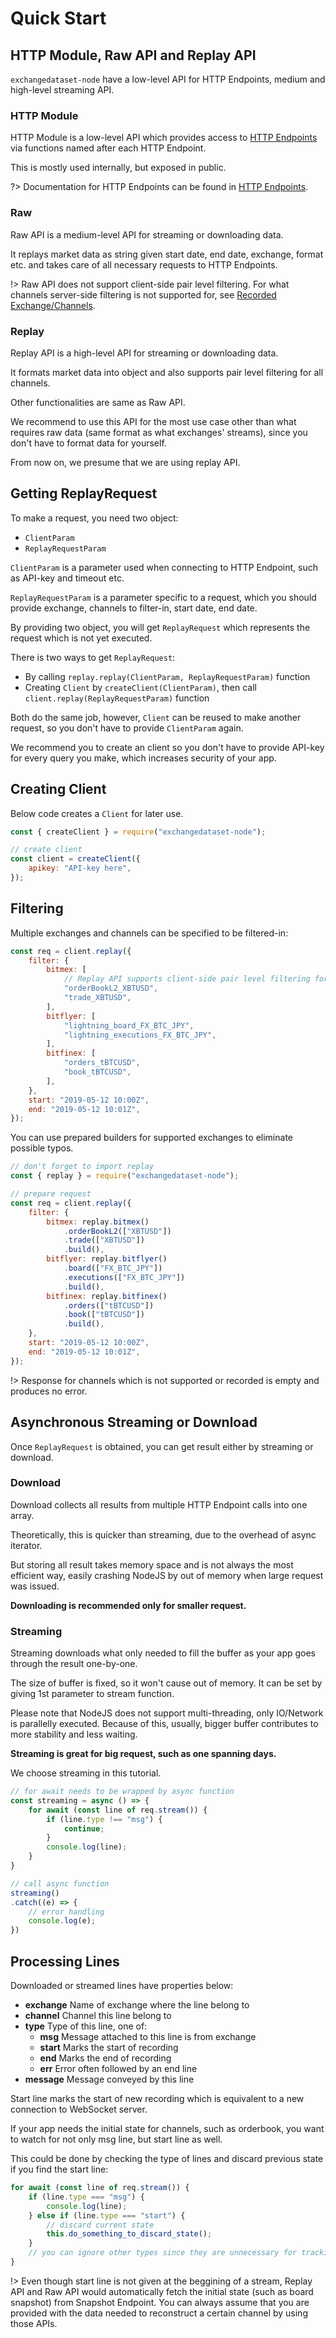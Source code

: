 # Quick Start

## HTTP Module, Raw API and Replay API

`exchangedataset-node` have a low-level API for HTTP Endpoints, medium and high-level streaming API.

### HTTP Module

HTTP Module is a low-level API which provides access to [HTTP Endpoints](http/) via functions named after each HTTP Endpoint.

This is mostly used internally, but exposed in public.

?> Documentation for HTTP Endpoints can be found in [HTTP Endpoints](http/).

### Raw

Raw API is a medium-level API for streaming or downloading data.

It replays market data as string given start date, end date, exchange, format etc. and takes care of all necessary requests to HTTP Endpoints.

!> Raw API does not support client-side pair level filtering. For what channels server-side filtering is not supported for, see [Recorded Exchange/Channels](data/table).

### Replay

Replay API is a high-level API for streaming or downloading data.

It formats market data into object and also supports pair level filtering for all channels.

Other functionalities are same as Raw API.

We recommend to use this API for the most use case other than what requires raw data (same format as what exchanges' streams), since you don't have to format data for yourself.

From now on, we presume that we are using replay API.

## Getting ReplayRequest

To make a request, you need two object:

- `ClientParam`
- `ReplayRequestParam`

`ClientParam` is a parameter used when connecting to HTTP Endpoint, such as API-key and timeout etc.

`ReplayRequestParam` is a parameter specific to a request, which you should provide exchange, channels to filter-in, start date, end date.

By providing two object, you will get `ReplayRequest` which represents the request which is not yet executed.

There is two ways to get `ReplayRequest`:

- By calling `replay.replay(ClientParam, ReplayRequestParam)` function
- Creating `Client` by `createClient(ClientParam)`, then call `client.replay(ReplayRequestParam)` function

Both do the same job, however, `Client` can be reused to make another request, so you don't have to provide `ClientParam` again.

We recommend you to create an client so you don't have to provide API-key for every query you make, which increases security of your app.

## Creating Client

Below code creates a `Client` for later use.

```javascript
const { createClient } = require("exchangedataset-node");

// create client
const client = createClient({
    apikey: "API-key here",
});
```

## Filtering

Multiple exchanges and channels can be specified to be filtered-in:

```javascript
const req = client.replay({
    filter: {
        bitmex: [
            // Replay API supports client-side pair level filtering for Bitmex
            "orderBookL2_XBTUSD",
            "trade_XBTUSD",
        ],
        bitflyer: [
            "lightning_board_FX_BTC_JPY",
            "lightning_executions_FX_BTC_JPY",
        ],
        bitfinex: [
            "orders_tBTCUSD",
            "book_tBTCUSD",
        ],
    },
    start: "2019-05-12 10:00Z",
    end: "2019-05-12 10:01Z",
});
```

You can use prepared builders for supported exchanges to eliminate possible typos.

```javascript
// don't forget to import replay
const { replay } = require("exchangedataset-node");

// prepare request
const req = client.replay({
    filter: {
        bitmex: replay.bitmex()
            .orderBookL2(["XBTUSD"])
            .trade(["XBTUSD"])
            .build(),
        bitflyer: replay.bitflyer()
            .board(["FX_BTC_JPY"])
            .executions(["FX_BTC_JPY"])
            .build(),
        bitfinex: replay.bitfinex()
            .orders(["tBTCUSD"])
            .book(["tBTCUSD"])
            .build(),
    },
    start: "2019-05-12 10:00Z",
    end: "2019-05-12 10:01Z",
});
```

!> Response for channels which is not supported or recorded is empty and produces no error.

## Asynchronous Streaming or Download

Once `ReplayRequest` is obtained, you can get result either by streaming or download.

### Download

Download collects all results from multiple HTTP Endpoint calls into one array.

Theoretically, this is quicker than streaming, due to the overhead of async iterator.

But storing all result takes memory space and is not always the most efficient way, easily crashing NodeJS by out of memory when large request was issued.

**Downloading is recommended only for smaller request.**

### Streaming

Streaming downloads what only needed to fill the buffer as your app goes through the result one-by-one.

The size of buffer is fixed, so it won't cause out of memory.
It can be set by giving 1st parameter to stream function.

Please note that NodeJS does not support multi-threading, only IO/Network is parallelly executed.
Because of this, usually, bigger buffer contributes to more stability and less waiting.

**Streaming is great for big request, such as one spanning days.**

We choose streaming in this tutorial.

```javascript
// for await needs to be wrapped by async function
const streaming = async () => {
    for await (const line of req.stream()) {
        if (line.type !== "msg") {
            continue;
        }
        console.log(line);
    }
}

// call async function
streaming()
.catch((e) => {
    // error handling
    console.log(e);
})
```

## Processing Lines

Downloaded or streamed lines have properties below:

- **exchange**
  Name of exchange where the line belong to
- **channel**
  Channel this line belong to
- **type**
  Type of this line, one of:
  - **msg**
    Message attached to this line is from exchange
  - **start**
    Marks the start of recording
  - **end**
    Marks the end of recording
  - **err**
    Error often followed by an end line
- **message**
  Message conveyed by this line

Start line marks the start of new recording which is equivalent to a new connection to WebSocket server.

If your app needs the initial state for channels, such as orderbook, you want to watch for not only msg line, but start line as well.

This could be done by checking the type of lines and discard previous state if you find the start line:

```javascript
for await (const line of req.stream()) {
    if (line.type === "msg") {
        console.log(line);
    } else if (line.type === "start") {
        // discard current state
        this.do_something_to_discard_state();
    }
    // you can ignore other types since they are unnecessary for tracking state
}
```

!> Even though start line is not given at the beggining of a stream, Replay API and Raw API would automatically fetch the initial state (such as board snapshot) from Snapshot Endpoint.
You can always assume that you are provided with the data needed to reconstruct a certain channel by using those APIs.
